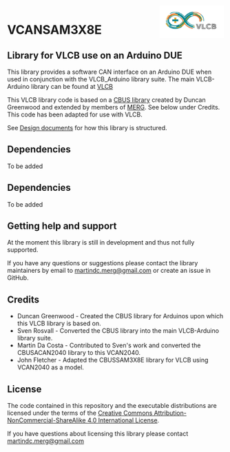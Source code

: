 <img align="right" src="ArduinoVLCB.png"  width="150" height="75">

# VCANSAM3X8E

## Library for VLCB use on an Arduino DUE

This library provides a software CAN interface on an Arduino DUE when used in conjunction with the VLCB_Arduino library
suite.  The main VLCB-Arduino library can be found at [VLCB](https://github.com/SvenRosvall/VLCB-Arduino) 

This VLCB library code is based on a [CBUS library](https://github.com/MERG-DEV/CBUSSAM3X8E) created by Duncan Greenwood
and extended by members of [MERG](https://www.merg.org.uk/). See below under Credits.
This code has been adapted for use with VLCB.

See [Design documents](https://github.com/SvenRosvall/VLCB-Arduino/blob/main/docs/Design.md) for how this library is structured.

## Dependencies
To be added

## Dependencies
To be added

## Getting help and support

At the moment this library is still in development and thus not fully supported.

If you have any questions or suggestions please contact the library maintainers
by email to [martindc.merg@gmail.com](mailto:martindc.merg@gmail.com) or create an issue in GitHub.

## Credits

* Duncan Greenwood - Created the CBUS library for Arduinos upon which this VLCB library is based on.
* Sven Rosvall - Converted the CBUS library into the main VLCB-Arduino library suite.
* Martin Da Costa - Contributed to Sven's work and converted the CBUSACAN2040 library to this VCAN2040.
* John Fletcher - Adapted the CBUSSAM3X8E library for VLCB using VCAN2040 as a model.

## License

The code contained in this repository and the executable distributions are licensed under the terms of the
[Creative Commons Attribution-NonCommercial-ShareAlike 4.0 International License](LICENSE.md).

If you have questions about licensing this library please contact [martindc.merg@gmail.com](mailto:martindc.merg@gmail.com)
